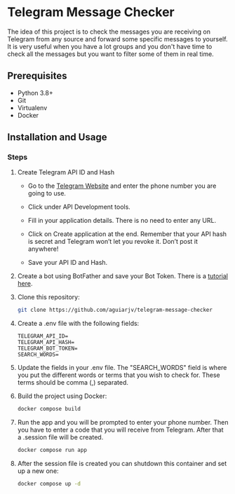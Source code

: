 # Telegram Message Checker

The idea of this project is to check the messages you are receiving on Telegram from any source and forward some specific messages to yourself. It is very useful when you have a lot groups and you
don't have time to check all the messages but you want to filter some of them in real time.

## Prerequisites

- Python 3.8+
- Git
- Virtualenv
- Docker

## Installation and Usage

### Steps

1. Create Telegram API ID and Hash

   - Go to the [Telegram Website](https://my.telegram.org/auth) and enter the phone number you are going to use.

   - Click under API Development tools.

   - Fill in your application details. There is no need to enter any URL.

   - Click on Create application at the end. Remember that your API hash is secret and Telegram won’t let you revoke it. Don’t post it anywhere!

   - Save your API ID and Hash.

2. Create a bot using BotFather and save your Bot Token. There is a [tutorial here](https://core.telegram.org/bots/tutorial).

3. Clone this repository:

   ```bash
   git clone https://github.com/aguiarjv/telegram-message-checker
   ```

4. Create a .env file with the following fields:

   ```
   TELEGRAM_API_ID=
   TELEGRAM_API_HASH=
   TELEGRAM_BOT_TOKEN=
   SEARCH_WORDS=
   ```

5. Update the fields in your .env file. The "SEARCH_WORDS" field is where you put the different words or terms that you wish to check for. These terms should be comma (,) separated.

6. Build the project using Docker:

   ```bash
   docker compose build
   ```

7. Run the app and you will be prompted to enter your phone number. Then you have to enter a code that you will receive from Telegram. After that a .session file will be created.

   ```bash
   docker compose run app
   ```

8. After the session file is created you can shutdown this container and set up a new one:

   ```bash
   docker compose up -d
   ```
